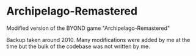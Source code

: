 # Archipelago-Remastered
Modified version of the BYOND game "Archipelago-Remastered"

Backup taken around 2010. Many modifications were added by me at the time but the bulk of the codebase was not written by me.
